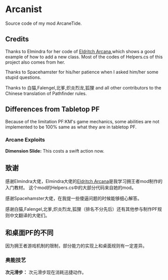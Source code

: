 # Arcanist
Source code of my mod ArcaneTide.

## Credits
Thanks to Elmindra for her code of [Eldritch Arcana](https://github.com/jennyem/pathfinder-mods),which shows a good example of how to add a new class.
Most of the codes of Helpers.cs of this project also comes from her.

Thanks to Spacehamster for his/her patience when I asked him/her some stupid questions.

Thanks to 白猫,Falengel,北爹,炽炎烈龙,狐狸 and all other contributors to the Chinese translation of Pathfinder rules.

## Differences from Tabletop PF
Because of the limitation PF:KM's game mechanics, some abilities are not implemented to be 100% same as what they are in tabletop PF.
### Arcane Exploits
**Dimension Slide:** This costs a swift action now.

## 致谢
感谢Elmindra大佬，Elmindra大佬的[Eldritch Arcana](https://github.com/jennyem/pathfinder-mods)是我学习拥王者mod制作的入门教材。
这个mod的Helpers.cs中的大部分代码来自她的mod。

感谢Spacehamster大佬，在我提一些傻逼问题的时候能够细心解答。

感谢白猫,Falengel,北爹,炽炎烈龙,狐狸（排名不分先后）还有其他参与制作PF规则中文翻译的大佬们。

## 和桌面PF的不同
因为拥王者游戏机制的限制，部分能力的实现上和桌面规则有一定差异。
### 奥能技艺
**次元滑步：** 次元滑步现在消耗迅捷动作。